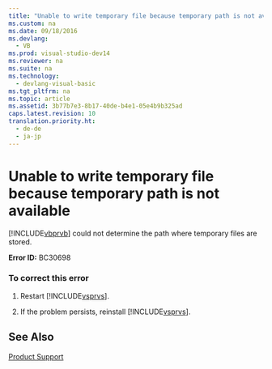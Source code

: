 ```yaml
---
title: "Unable to write temporary file because temporary path is not available"
ms.custom: na
ms.date: 09/18/2016
ms.devlang: 
  - VB
ms.prod: visual-studio-dev14
ms.reviewer: na
ms.suite: na
ms.technology: 
  - devlang-visual-basic
ms.tgt_pltfrm: na
ms.topic: article
ms.assetid: 3b77b7e3-8b17-40de-b4e1-05e4b9b325ad
caps.latest.revision: 10
translation.priority.ht: 
  - de-de
  - ja-jp
---
```

# Unable to write temporary file because temporary path is not available
[!INCLUDE[vbprvb](../vs140/includes/vbprvb_md.md)] could not determine the path where temporary files are stored.  
  
 **Error ID:** BC30698  
  
### To correct this error  
  
1.  Restart [!INCLUDE[vsprvs](../vs140/includes/vsprvs_md.md)].  
  
2.  If the problem persists, reinstall [!INCLUDE[vsprvs](../vs140/includes/vsprvs_md.md)].  
  
## See Also  
 [Product Support](../vs140/Talk-to-Us.md)
